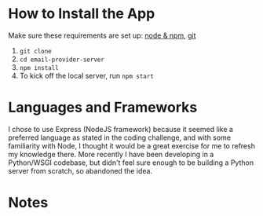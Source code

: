 # How to Install the App

Make sure these requirements are set up: [node & npm](https://nodejs.org/en/), [git](https://www.robinwieruch.de/git-essential-commands/)

1. `git clone`
2. `cd email-provider-server`
3. `npm install`
4. To kick off the local server, run `npm start`

# Languages and Frameworks

I chose to use Express (NodeJS framework) because it seemed like a preferred language as stated in the coding challenge, and with some familiarity with Node, I thought it would be a great exercise for me to refresh my knowledge there. More recently I have been developing in a Python/WSGI codebase, but didn't feel sure enough to be building a Python server from scratch, so abandoned the idea.

# Notes

